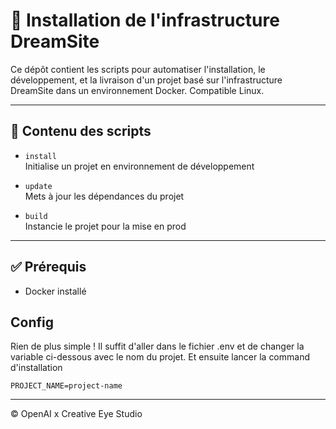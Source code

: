 # 🚀 Installation de l'infrastructure DreamSite

Ce dépôt contient les scripts pour automatiser l'installation, le développement, et la livraison d'un projet basé sur l'infrastructure DreamSite dans un environnement Docker. Compatible Linux.

---

## 📁 Contenu des scripts

- `install`  
  Initialise un projet en environnement de développement

- `update`  
  Mets à jour les dépendances du projet

- `build`  
  Instancie le projet pour la mise en prod
---

## ✅ Prérequis

- Docker installé

## Config
Rien de plus simple ! Il suffit d'aller dans le fichier .env et de changer la variable ci-dessous avec le nom du projet. Et ensuite lancer la command d'installation

```
PROJECT_NAME=project-name
```

---
©️ OpenAI x Creative Eye Studio